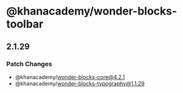 # @khanacademy/wonder-blocks-toolbar

## 2.1.29
### Patch Changes

  - @khanacademy/wonder-blocks-core@4.2.1
  - @khanacademy/wonder-blocks-typography@1.1.29
